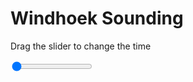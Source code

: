 <h1>Windhoek Sounding</h1>
<p>Drag the slider to change the time</p>

<div class="slidecontainer">
<input oninput='setImage(this)' class="slider" type="range" min="0" max="9" value="0" step="1" />
<img id='img'/>
</div>

<script>
var img = document.getElementById('img');
var img_array = ['/assets/images/skwt/skd_windhoek_wrfout_d01_2020-05-30_12:00:00.png',
'/assets/images/skwt/skd_windhoek_wrfout_d01_2020-05-30_18:00:00.png',
'/assets/images/skwt/skd_windhoek_wrfout_d01_2020-05-31_00:00:00.png',
'/assets/images/skwt/skd_windhoek_wrfout_d01_2020-05-31_06:00:00.png',
'/assets/images/skwt/skd_windhoek_wrfout_d01_2020-05-31_12:00:00.png',
'/assets/images/skwt/skd_windhoek_wrfout_d01_2020-05-31_18:00:00.png',
'/assets/images/skwt/skd_windhoek_wrfout_d01_2020-06-01_00:00:00.png',
'/assets/images/skwt/skd_windhoek_wrfout_d01_2020-06-01_06:00:00.png',
'/assets/images/skwt/skd_windhoek_wrfout_d01_2020-06-01_12:00:00.png',];
function setImage(obj)
{
        var value = obj.value;
        img.src = img_array[value];

}
</script>
